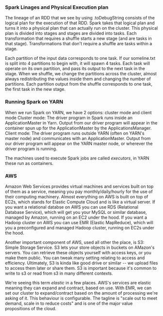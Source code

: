 ### Spark Linages and Physical Execution plan

The lineage of an RDD that we see by using .toDebugString consists of the logical plan for the execution of that RDD.
Spark takes that logical plan and turns it into a physical plan that can actually run on the cluster.
This physical plan is divided into stages and stages are divided into tasks.  Each transformation that requires
a shuffle starts a new stage (and are tasks in that stage).  Transformations that don't require a shuffle are tasks within a stage.

Each partition of the input data corresponds to one task.  If our someline.txt is split into 4 partitions to begin with, it will spawn 4 tasks.  Each task will operate on its own partition, and pass its output to the next task in the stage.
When we shuffle, we change the partitions across the cluster, almost always redistributing the values inside them and changing the number of partitions.  Each partition output from the shuffle corresponds to one task, the first task in the new stage.

### Running Spark on YARN

When we run Spark on YARN, we have 2 options: cluster mode and client mode
Cluster mode: The driver program in Spark runs inside an ApplicationMaster in Yarn.  Output from our driver program will appear in the container spun up for the ApplicationMaster by the ApplicationsManager.
Client mode: The driver program runs outside YARN (often on YARN's master node) and communicates with an ApplicationMaster.  Output from our driver program will appear on the YARN master node, or wherever the driver program is running.

The machines used to execute Spark jobs are called *executors*, in YARN these run as containers.

### AWS

Amazon Web Services provides virtual machines and services built on top of them as a service, meaning you pay monthly/daily/hourly for the use of their computing machinery.  Almost everything on AWS is built on top of EC2s, which stands for Elastic Compute Cloud and is like a virtual server.  If you want a relational databse on AWS you can use RDS (Relational Database Service), which will get you your MySQL or similar database, managed by Amazon, running on an EC2 under the hood.  If you want a Hadoop cluster on AWS you can use EMR (Elastic MapReduce), which will you a preconfigured and managed Hadoop cluster, running on EC2s under the hood.

Another important component of AWS, used all other the place, is S3: Simple Storage Service.  S3 lets your store objects in buckets on AMazon's servers.  You can retrieve these objects yourself with access keys, or you make them public.  You can tweak many setting relating to access and efficiency.  Ultimately, S3 is kinda like good drive or similar -- we upload files to access them later or share them.  S3 is important because it's common to write to s3 or read from s3 in many different contexts.

We're seeing this term *elastic* in a few places.  AWS's services are elastic meaning they can expand and contract, based on use.  With EMR, we can set our cluster to expand/contract based on the amount of processing we're asking of it.  This behaviour is configurable.  The tagline is "scale out to meet demand, scale in to reduce costs" and is one of the major value propositions of the cloud.


